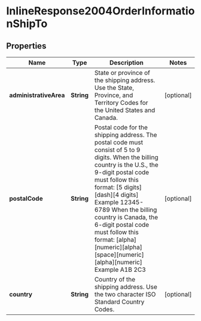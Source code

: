
# InlineResponse2004OrderInformationShipTo

## Properties
Name | Type | Description | Notes
------------ | ------------- | ------------- | -------------
**administrativeArea** | **String** | State or province of the shipping address. Use the State, Province, and Territory Codes for the United States and Canada.  |  [optional]
**postalCode** | **String** | Postal code for the shipping address. The postal code must consist of 5 to 9 digits.  When the billing country is the U.S., the 9-digit postal code must follow this format: [5 digits][dash][4 digits]  Example 12345-6789  When the billing country is Canada, the 6-digit postal code must follow this format: [alpha][numeric][alpha][space][numeric][alpha][numeric]  Example A1B 2C3  |  [optional]
**country** | **String** | Country of the shipping address. Use the two character ISO Standard Country Codes. |  [optional]



